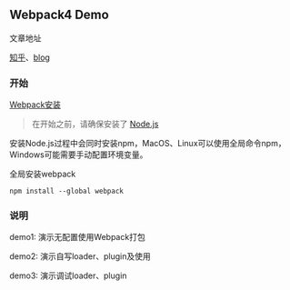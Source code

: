 ## Webpack4 Demo

文章地址

[知乎](https://zhuanlan.zhihu.com/p/42668960)、[blog](https://github.com/luoway/blog/issues/2)



### 开始

[Webpack安装](https://webpack.docschina.org/guides/installation)

> 在开始之前，请确保安装了 [Node.js](https://nodejs.org/en/)

安装Node.js过程中会同时安装npm，MacOS、Linux可以使用全局命令npm，Windows可能需要手动配置环境变量。



全局安装webpack 

```shell
npm install --global webpack
```


### 说明

demo1: 演示无配置使用Webpack打包

demo2: 演示自写loader、plugin及使用

demo3: 演示调试loader、plugin
